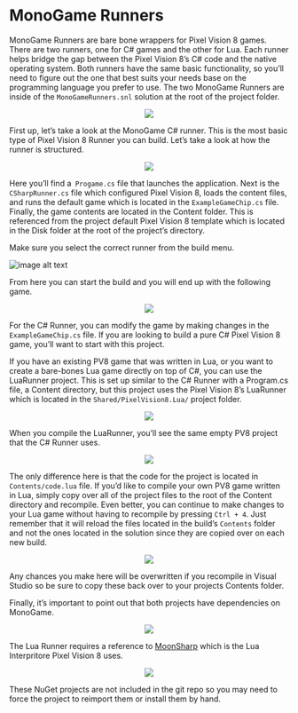 # MonoGame Runners

MonoGame Runners are bare bone wrappers for Pixel Vision 8 games. There are two runners, one for C# games and the other for Lua. Each runner helps bridge the gap between the Pixel Vision 8’s C# code and the native operating system. Both runners have the same basic functionality, so you’ll need to figure out the one that best suits your needs base on the programming language you prefer to use. The two MonoGame Runners are inside of the `MonoGameRunners.snl` solution at the root of the project folder.

<p style="text-align:center"><img src="images/MonoGameRunners_image_0.png" /></p>

First up, let’s take a look at the MonoGame C# runner. This is the most basic type of Pixel Vision 8 Runner you can build. Let’s take a look at how the runner is structured.

<p style="text-align:center"><img src="images/MonoGameRunners_image_1.png" /></p>

Here you’ll find a` Progame.cs` file that launches the application. Next is the `CSharpRunner.cs` file which configured Pixel Vision 8, loads the content files, and runs the default game which is located in the `ExampleGameChip.cs` file. Finally, the game contents are located in the Content folder. This is referenced from the project default Pixel Vision 8 template which is located in the Disk folder at the root of the project’s directory.

Make sure you select the correct runner from the build menu.

![image alt text](images/MonoGameRunners_image_2.png)

From here you can start the build and you will end up with the following game.

<p style="text-align:center"><img src="images/MonoGameRunners_image_3.png" /></p> 

For the C# Runner, you can modify the game by making changes in the `ExampleGameChip.cs` file. If you are looking to build a pure C# Pixel Vision 8 game, you’ll want to start with this project.

If you have an existing PV8 game that was written in Lua, or you want to create a bare-bones Lua game directly on top of C#, you can use the LuaRunner project. This is set up similar to the C# Runner with a Program.cs file, a Content directory, but this project uses the Pixel Vision 8’s LuaRunner which is located in the `Shared/PixelVision8.Lua/` project folder.

<p style="text-align:center"><img src="images/MonoGameRunners_image_4.png" /></p>

When you compile the LuaRunner, you’ll see the same empty PV8 project that the C# Runner uses.

<p style="text-align:center"><img src="images/MonoGameRunners_image_5.png" /></p>

The only difference here is that the code for the project is located in `Contents/code.lua` file. If you’d like to compile your own PV8 game written in Lua, simply copy over all of the project files to the root of the Content directory and recompile. Even better, you can continue to make changes to your Lua game without having to recompile by pressing `Ctrl + 4`. Just remember that it will reload the files located in the build’s `Contents` folder and not the ones located in the solution since they are copied over on each new build.

<p style="text-align:center"><img src="images/MonoGameRunners_image_6.png" /></p>

Any chances you make here will be overwritten if you recompile in Visual Studio so be sure to copy these back over to your projects Contents folder.

Finally, it’s important to point out that both projects have dependencies on MonoGame. 

<p style="text-align:center"><img src="images/MonoGameRunners_image_7.png" /></p>

The Lua Runner requires a reference to [MoonSharp](https://www.nuget.org/packages/MoonSharp) which is the Lua Interpritore Pixel Vision 8 uses.

<p style="text-align:center"><img src="images/MonoGameRunners_image_8.png" /></p>

These NuGet projects are not included in the git repo so you may need to force the project to reimport them or install them by hand.

